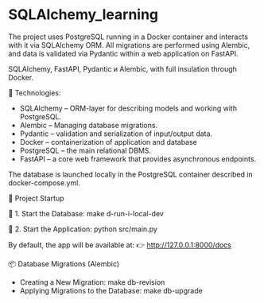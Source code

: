 # SQLAlchemy_learning
The project uses PostgreSQL running in a Docker container and interacts with it via SQLAlchemy ORM.
All migrations are performed using Alembic, and data is validated via Pydantic within a web application on FastAPI.


SQLAlchemy, FastAPI, Pydantic и Alembic, with full insulation through Docker.

🔧 Technologies:

* SQLAlchemy – ORM-layer for describing models and working with PostgreSQL.
* Alembic – Managing database migrations.
* Pydantic – validation and serialization of input/output data.
* Docker – containerization of application and database
* PostgreSQL – the main relational DBMS.
* FastAPI – a core web framework that provides asynchronous endpoints.

The database is launched locally in the PostgreSQL container described in docker-compose.yml.

🚀 Project Startup

🔌 1. Start the Database: make d-run-i-local-dev

🏃 2. Start the Application: python src/main.py

By default, the app will be available at:
👉 http://127.0.0.1:8000/docs

📦 Database Migrations (Alembic)
* Creating a New Migration: make db-revision
* Applying Migrations to the Database: make db-upgrade